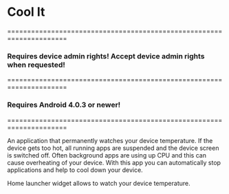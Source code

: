 # Cool It
=====================================================================
### Requires device admin rights! Accept device admin rights when requested!
=====================================================================
### Requires Android 4.0.3 or newer!
=====================================================================

An application that permanently watches your device temperature. If the device gets too hot, all running apps are suspended and the device screen is switched off.
Often background apps are using up CPU and this can cause overheating of your device.
With this app you can automatically stop applications and help to cool down your device.

Home launcher widget allows to watch your device temperature.
